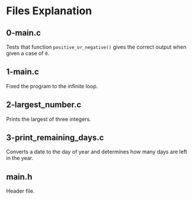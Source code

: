 # Files Explanation
## 0-main.c
Tests that function `positive_or_negative()` gives the correct output when given a case of `0`.

## 1-main.c
Fixed the program to the infinite loop.

## 2-largest_number.c
Prints the largest of three integers.

## 3-print_remaining_days.c
Converts a date to the day of year and determines how many days are left in the year.

## main.h
Header file.
